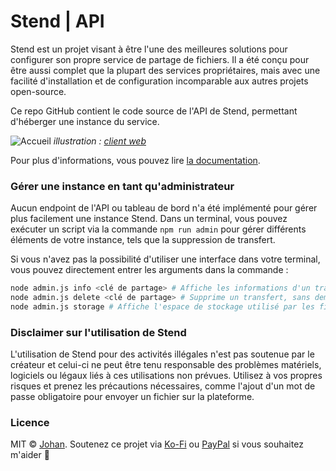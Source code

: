 # Stend | API

Stend est un projet visant à être l'une des meilleures solutions pour configurer son propre service de partage de fichiers. Il a été conçu pour être aussi complet que la plupart des services propriétaires, mais avec une facilité d'installation et de configuration incomparable aux autres projets open-source.

Ce repo GitHub contient le code source de l'API de Stend, permettant d'héberger une instance du service.

![Accueil](https://r2.johanstick.fr/illustrationsdevs/stend/stend_web_homedemo.png)
*illustration : [client web](https://github.com/hoststend/stend-web)*

Pour plus d'informations, vous pouvez lire [la documentation](https://stend.johanstick.fr/api-docs/intro).

### Gérer une instance en tant qu'administrateur

Aucun endpoint de l'API ou tableau de bord n'a été implémenté pour gérer plus facilement une instance Stend. Dans un terminal, vous pouvez exécuter un script via la commande `npm run admin` pour gérer différents éléments de votre instance, tels que la suppression de transfert.

Si vous n'avez pas la possibilité d'utiliser une interface dans votre terminal, vous pouvez directement entrer les arguments dans la commande :

```bash
node admin.js info <clé de partage> # Affiche les informations d'un transfert
node admin.js delete <clé de partage> # Supprime un transfert, sans demander confirmation
node admin.js storage # Affiche l'espace de stockage utilisé par les fichiers enregistrés
```

### Disclaimer sur l'utilisation de Stend

L'utilisation de Stend pour des activités illégales n'est pas soutenue par le créateur et celui-ci ne peut être tenu responsable des problèmes matériels, logiciels ou légaux liés à ces utilisations non prévues. Utilisez à vos propres risques et prenez les précautions nécessaires, comme l'ajout d'un mot de passe obligatoire pour envoyer un fichier sur la plateforme.

### Licence

MIT © [Johan](https://johanstick.fr). Soutenez ce projet via [Ko-Fi](https://ko-fi.com/johan_stickman) ou [PayPal](https://paypal.me/moipastoii) si vous souhaitez m'aider 💙